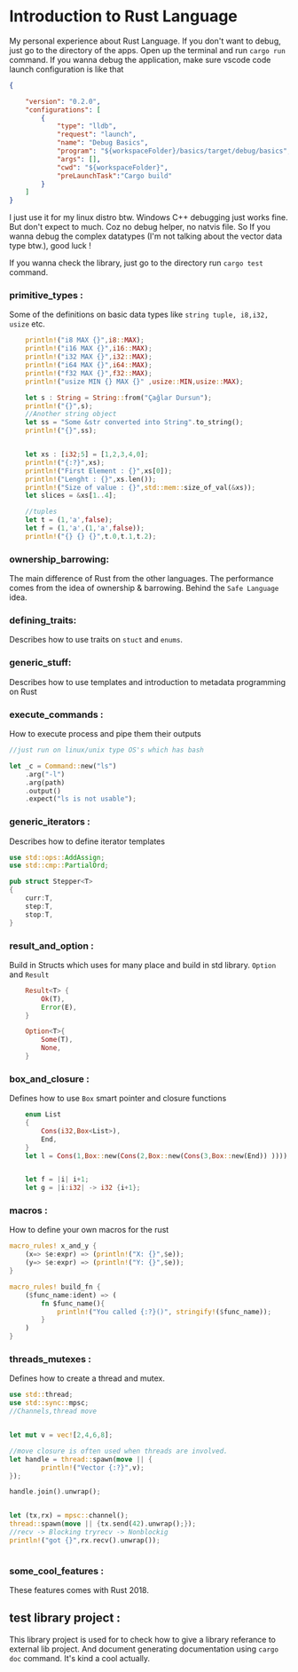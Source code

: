 # Introduction to Rust Language

My personal experience about Rust Language. If you don't want to debug, just go to the directory of the apps. Open up the terminal and run `cargo run` command. If you wanna debug the application, make sure vscode code launch configuration is like that 

```json
{

    "version": "0.2.0",
    "configurations": [
        {
            "type": "lldb",
            "request": "launch",
            "name": "Debug Basics",
            "program": "${workspaceFolder}/basics/target/debug/basics",
            "args": [],
            "cwd": "${workspaceFolder}",
            "preLaunchTask":"Cargo build"
        }
    ]
}
```

I just use it for my linux distro btw. Windows C++ debugging just works fine. But don't expect to much. Coz no debug helper, no natvis file. So If you wanna debug the complex datatypes (I'm not talking about the vector data type btw.), good luck !

If you wanna check the library, just go to the directory run `cargo test` command.


### primitive_types : 
Some of the definitions on basic data types like `string tuple, i8,i32, usize` etc.

```rust
    println!("i8 MAX {}",i8::MAX);
    println!("i16 MAX {}",i16::MAX);
    println!("i32 MAX {}",i32::MAX);
    println!("i64 MAX {}",i64::MAX);
    println!("f32 MAX {}",f32::MAX);    
    println!("usize MIN {} MAX {}" ,usize::MIN,usize::MAX);

    let s : String = String::from("Çağlar Dursun");
    println!("{}",s);
    //Another string object
    let ss = "Some &str converted into String".to_string();
    println!("{}",ss);


    let xs : [i32;5] = [1,2,3,4,0];
    println!("{:?}",xs);
    println!("First Element : {}",xs[0]);
    println!("Lenght : {}",xs.len());
    println!("Size of value : {}",std::mem::size_of_val(&xs));
    let slices = &xs[1..4];

    //tuples
    let t = (1,'a',false);
    let f = (1,'a',(1,'a',false));
    println!("{} {} {}",t.0,t.1,t.2);

```

### ownership_barrowing: 
The main difference of Rust from the other languages. The performance comes from the idea of ownership & barrowing. Behind the `Safe Language` idea.

### defining_traits:
Describes how to use traits on `stuct` and `enums`. 

### generic_stuff: 
Describes how to use templates and introduction to metadata programming on Rust

### execute_commands : 
How to execute process and pipe them their outputs

```rust
//just run on linux/unix type OS's which has bash

let _c = Command::new("ls")
    .arg("-l")
    .arg(path)
    .output()
    .expect("ls is not usable");

```

### generic_iterators : 
Describes how to define iterator templates 

```rust
use std::ops::AddAssign;
use std::cmp::PartialOrd;

pub struct Stepper<T>
{
    curr:T,
    step:T,
    stop:T,
}
```

### result_and_option : 
Build in Structs which uses for many place and build in std library. `Option` and `Result` 

```rust
    Result<T> {
        Ok(T),
        Error(E),
    }

    Option<T>{
        Some(T),
        None,
    }
```

### box_and_closure : 
Defines how to use `Box` smart pointer and closure functions 

```rust
    enum List
    {
        Cons(i32,Box<List>),
        End,
    }
    let l = Cons(1,Box::new(Cons(2,Box::new(Cons(3,Box::new(End)) ))));


    let f = |i| i+1;
    let g = |i:i32| -> i32 {i+1};

```

### macros : 
How to define your own macros for the rust


```rust 
macro_rules! x_and_y {
    (x=> $e:expr) => (println!("X: {}",$e));
    (y=> $e:expr) => (println!("Y: {}",$e));
}

macro_rules! build_fn {
    ($func_name:ident) => (
        fn $func_name(){
            println!("You called {:?}()", stringify!($func_name));
        }
    )
}

```
### threads_mutexes :
Defines how to create a thread and mutex.

```rust 
use std::thread;
use std::sync::mpsc;
//Channels,thread move


let mut v = vec![2,4,6,8];

//move closure is often used when threads are involved.
let handle = thread::spawn(move || {
        println!("Vector {:?}",v);
});

handle.join().unwrap();


let (tx,rx) = mpsc::channel();
thread::spawn(move || {tx.send(42).unwrap();});
//recv -> Blocking tryrecv -> Nonblockig
println!("got {}",rx.recv().unwrap());



```
### some_cool_features : 
These features comes with Rust 2018. 

## test library project :
This library project is used for to check how to give a library referance to external lib project. And document generating documentation using `cargo doc` command. It's kind a cool actually. 
